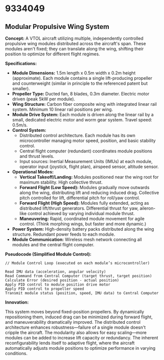 # 9334049

## Modular Propulsive Wing System

**Concept:** A VTOL aircraft utilizing multiple, independently controlled propulsive wing modules distributed across the aircraft's span. These modules aren't fixed; they can translate along the wing, shifting their position to optimize for different flight regimes.

**Specifications:**

*   **Module Dimensions:** 1.5m length x 0.5m width x 0.2m height (approximate). Each module contains a single lift-producing propeller and counterweight (similar in principle to the referenced patent but smaller).
*   **Propeller Type:** Ducted fan, 8 blades, 0.3m diameter. Electric motor driven (peak 5kW per module).
*   **Wing Structure:** Carbon fiber composite wing with integrated linear rail system.  Minimum 10 linear rail positions per wing.
*   **Module Drive System:** Each module is driven along the linear rail by a small, dedicated electric motor and worm gear system.  Travel speed: 0.5m/s.
*   **Control System:**
    *   Distributed control architecture. Each module has its own microcontroller managing motor speed, position, and basic stability control.
    *   Central flight computer (redundant) coordinates module positions and thrust levels.
    *   Input sources: Inertial Measurement Units (IMUs) at each module, operator input (joystick, flight plan), airspeed sensor, altitude sensor.
*   **Operational Modes:**
    *   **Vertical Takeoff/Landing:** Modules positioned near the wing root for maximum stability. High collective thrust.
    *   **Forward Flight (Low Speed):** Modules gradually move outwards along the wing, distributing lift and reducing induced drag. Collective pitch controlled for lift, differential pitch for roll/yaw control.
    *   **Forward Flight (High Speed):** Modules fully extended, acting as distributed lift/thrust generators.  Differential thrust for yaw, aileron-like control achieved by varying individual module thrust.
    *   **Maneuvering:** Rapid, coordinated module movement for agile control. (Think morphing wings, but faster and more dynamic.)
*   **Power System:** High-density battery packs distributed along the wing structure. Redundant power feeds to each module.
*   **Module Communication:** Wireless mesh network connecting all modules and the central flight computer.

**Pseudocode (Simplified Module Control):**

```
// Module Control Loop (executed on each module’s microcontroller)

Read IMU data (acceleration, angular velocity)
Read Command from Central Computer (target thrust, target position)
Calculate Error (desired position - actual position)
Apply PID control to module position drive motor
Apply PID control to propeller speed
Transmit module status (position, speed, IMU data) to Central Computer
```

**Innovation:**

This system moves beyond fixed-position propellers. By dynamically repositioning them, induced drag can be minimized during forward flight, and maneuverability dramatically improved. The distributed control architecture enhances robustness—failure of a single module doesn't cripple the aircraft. The modularity also allows for easy scaling—more modules can be added to increase lift capacity or redundancy. The inherent reconfigurability lends itself to adaptive flight, where the aircraft automatically adjusts module positions to optimize performance in varying conditions.